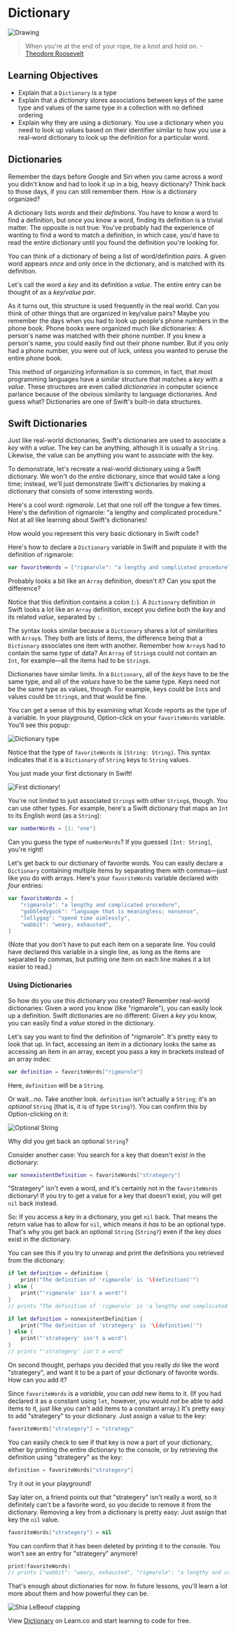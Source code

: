 # Dictionary

![Drawing](http://i.imgur.com/MmvyB4J.jpg?1)

> When you're at the end of your rope, tie a knot and hold on. -[Theodore Roosevelt](https://en.wikipedia.org/wiki/Theodore_Roosevelt)

## Learning Objectives

* Explain that a `Dictionary` is a type
* Explain that a *dictionary* stores associations between keys of the same type and values of the same type in a collection with no defined ordering 
* Explain why they are using a dictionary. You use a dictionary when you need to look up values based on their identifier similar to how you use a real-word dictionary to look up the definition for a particular word.

## Dictionaries

Remember the days before Google and Siri when you came across a word you didn't know and had to look it up in a big, heavy dictionary? Think back to those days, if you can still remember them. How is a dictionary organized?

A dictionary lists _words_ and their _definitions_. You have to know a word to find a definition, but once you know a word, finding its definition is a trivial matter. The opposite is not true: You've probably had the experience of wanting to find a word to match a definition, in which case, you'd have to read the entire dictionary until you found the definition you're looking for.

You can think of a dictionary of being a list of word/definition _pairs_. A given word appears _once_ and only once in the dictionary, and is matched with its definition.

Let's call the word a _key_ and its definition a _value_. The entire entry can be thought of as a _key/value pair_.

As it turns out, this structure is used frequently in the real world. Can you think of other things that are organized in key/value pairs? Maybe you remember the days when you had to look up people's phone numbers in the phone book. Phone books were organized much like dictionaries: A person's name was matched with their phone number. If you knew a person's name, you could easily find out their phone number. But if you only had a phone number, you were out of luck, unless you wanted to peruse the entire phone book.

This method of organizing information is so common, in fact, that most programming languages have a similar structure that matches a _key_ with a _value_. These structures are even called _dictionaries_ in computer science parlance because of the obvious similarity to language dictionaries. And guess what? Dictionaries are one of Swift's built-in data structures.

## Swift Dictionaries

Just like real-world dictionaries, Swift's dictionaries are used to associate a _key_ with a _value_. The key can be anything, although it is usually a `String`. Likewise, the value can be anything you want to associate with the key.

To demonstrate, let's recreate a real-world dictionary using a Swift dictionary. We won't do the _entire_ dictionary, since that would take a long time; instead, we'll just demonstrate Swift's dictionaries by making a dictionary that consists of some interesting words.

Here's a cool word: _rigmarole_. Let that one roll off the tongue a few times. Here's the definition of rigmarole: "a lengthy and complicated procedure." Not at all like learning about Swift's dictionaries!

How would you represent this very basic dictionary in Swift code?

Here's how to declare a `Dictionary` variable in Swift and populate it with the definition of rigmarole:

```swift
var favoriteWords = ["rigmarole": "a lengthy and complicated procedure"]
```

Probably looks a bit like an `Array` definition, doesn't it? Can you spot the difference?

Notice that this definition contains a colon (`:`). A `Dictionary` definition in Swift looks a lot like an `Array` definition, except you define both the _key_ and its related _value_, separated by `:`.

The syntax looks similar because a `Dictionary` shares a lot of similarities with `Array`s. They both are lists of items, the difference being that a `Dictionary` associates one item with another. Remember how `Array`s had to contain the same _type_ of data? An `Array` of `String`s could not contain an `Int`, for example—all the items had to be `String`s.

Dictionaries have similar limits. In a `Dictionary`, all of the _keys_ have to be the same type, and all of the _values_ have to be the same type. Keys need not be the same type as values, though. For example, keys could be `Int`s and values could be `String`s, and that would be fine.

You can get a sense of this by examining what Xcode reports as the type of a variable. In your playground, Option-click on your `favoriteWords` variable. You'll see this popup:

![Dictionary type](https://s3.amazonaws.com/learn-verified/dictionary-type.png)

Notice that the type of `favoriteWords` is `[String: String]`. This syntax indicates that it is a `Dictionary` of `String` keys to `String` values.

You just made your first dictionary in Swift!

![First dictionary!](https://s3.amazonaws.com/learn-verified/andy-excited.gif)

You're not limited to just associated `String`s with other `String`s, though. You can use other types. For example, here's a Swift dictionary that maps an `Int` to its English word (as a `String`):

```swift
var numberWords = [1: "one"]
```

Can you guess the type of `numberWords`? If you guessed `[Int: String]`, you're right!

Let's get back to our dictionary of favorite words. You can easily declare a `Dictionary` containing multiple items by separating them with commas—just like you do with arrays. Here's your `favoriteWords` variable declared with _four_ entries:

```swift
var favoriteWords = [
    "rigmarole": "a lengthy and complicated procedure",
    "gobbledygook": "language that is meaningless; nonsense",
    "lollygag": "spend time aimlessly",
    "wabbit": "weary, exhausted",
]
```

(Note that you don't have to put each item on a separate line. You could have declared this variable in a single line, as long as the items are separated by commas, but putting one item on each line makes it a lot easier to read.)

### Using Dictionaries

So how do you use this dictionary you created? Remember real-world dictionaries: Given a word you know (like "rigmarole"), you can easily look up a definition. Swift dictionaries are no different: Given a _key_ you know, you can easily find a _value_ stored in the dictionary.

Let's say you want to find the definition of "rigmarole". It's pretty easy to look that up. In fact, accessing an item in a dictionary looks the same as accessing an item in an array, except you pass a key in brackets instead of an array index:

```swift
var definition = favoriteWords["rigmarole"]
```

Here, `definition` will be a `String`.

Or wait...no. Take another look. `definition` isn't actually a `String`; it's an _optional_ `String` (that is, it is of type `String?`). You can confirm this by Option-clicking on it:

![Optional `String`](https://s3.amazonaws.com/learn-verified/dictionary-optional.png)

Why did you get back an optional `String`?

Consider another case: You search for a key that doesn't exist in the dictionary:

```swift
var nonexistentDefinition = favoriteWords["strategery"]
```

"Strategery" isn't even a word, and it's certainly not in the `favoriteWords` dictionary! If you try to get a value for a key that doesn't exist, you will get `nil` back instead.

So: If you access a key in a dictionary, you get `nil` back. That means the return value has to allow for `nil`, which means it _has_ to be an optional type. That's why you get back an optional `String` (`String?`) even if the key _does_ exist in the dictionary.

You can see this if you try to unwrap and print the definitions you retrieved from the dictionary:

```swift
if let definition = definition {
    print("The definition of 'rigmarole' is '\(definition)'")
} else {
    print("'rigmarole' isn't a word!")
}
// prints "The definition of 'rigmarole' is 'a lengthy and complicated procedure'

if let definition = nonexistentDefinition {
    print("The definition of 'strategery' is '\(definition)'")
} else {
    print("'strategery' isn't a word")
}
// prints "'strategery' isn't a word"
```

On second thought, perhaps you decided that you really _do_ like the word "strategery", and want it to be a part of your dictionary of favorite words. How can you add it?

Since `favoriteWords` is a _variable_, you can _add_ new items to it. (If you had declared it as a constant using `let`, however, you would _not_ be able to add items to it, just like you can't add items to a constant array.) It's pretty easy to add "strategery" to your dictionary. Just assign a value to the key:

```swift
favoriteWords["strategery"] = "strategy"
```

You can easily check to see if that key is now a part of your dictionary, either by printing the entire dictionary to the console, or by retrieving the definition using "strategery" as the key:

```swift
definition = favoriteWords["strategery"]
```

Try it out in your playground!

Say later on, a friend points out that "strategery" isn't really a word, so it definitely can't be a favorite word, so you decide to remove it from the dictionary. Removing a key from a dictionary is pretty easy: Just assign that key the `nil` value.

```swift
favoriteWords["strategery"] = nil
```

You can confirm that it has been deleted by printing it to the console. You won't see an entry for "strategery" anymore!

```swift
print(favoriteWords)
// prints ["wabbit": "weary, exhausted", "rigmarole": "a lengthy and complicated procedure", "lollygag": "spend time aimlessly", "gobbledygook": "language that is meaningless; nonsense"]
```

That's enough about dictionaries for now. In future lessons, you'll learn a lot more about them and how powerful they can be.

![Shia LeBeouf clapping](https://s3.amazonaws.com/learn-verified/shia-lebeouf-applause.png)


<p class='util--hide'>View <a href='https://learn.co/lessons/swift-dictionary-readme'>Dictionary</a> on Learn.co and start learning to code for free.</p>
